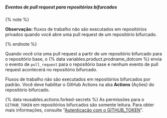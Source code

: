 ##### Eventos de pull request para repositórios bifurcados

{% note %}

**Observação:** fluxos de trabalho não são executados em repositórios privados quando você abre uma pull request de um repositório bifurcado.

{% endnote %}

Quando você cria uma pull request a partir de um repositório bifurcado para o repositório base, o {% data variables.product.prodname_dotcom %} envia o evento de `pull_request` para o repositório base e nenhum evento de pull request acontecerá no repositório bifurcado.

Fluxos de trabalho não são executados em repositórios bifurcados por padrão. Você deve habilitar o GitHub Actions na aba **Actions** (Ações) do repositório bifurcado.

{% data reusables.actions.forked-secrets %} As permissões para o `GITHUB_TOKEN` em repositórios bifurcados são somente leitura. Para obter mais informações, consulte "[Autenticação com o GITHUB_TOKEN](/actions/configuring-and-managing-workflows/authenticating-with-the-github_token)".

